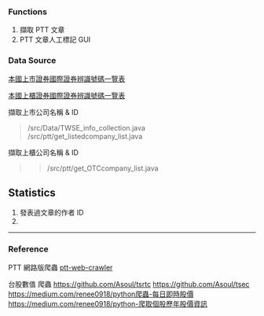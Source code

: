
### Functions
1) 擷取 PTT 文章 <br>
2) PTT 文章人工標記 GUI


### Data Source
[本國上市證券國際證券辨識號碼一覽表](http://isin.twse.com.tw/isin/C_public.jsp?strMode=2) <br>


[本國上櫃證券國際證券辨識號碼一覽表](http://isin.twse.com.tw/isin/C_public.jsp?strMode=4)








擷取上市公司名稱 & ID

> /src/Data/TWSE\_info\_collection.java	<br> 
> /src/ptt/get\_listedcompany\_list.java  <br>


擷取上櫃公司名稱 & ID

>>/src/ptt/get\_OTCcompany\_list.java  <br>


## Statistics


1) 發表過文章的作者 ID <br>
2) 



---

### Reference

PTT 網路版爬蟲
[ptt-web-crawler](https://github.com/jwlin/ptt-web-crawler#english_desc)

台股數值 爬蟲
https://github.com/Asoul/tsrtc
https://github.com/Asoul/tsec
https://medium.com/renee0918/python爬蟲-每日即時股價
https://medium.com/renee0918/python-爬取個股歷年股價資訊
